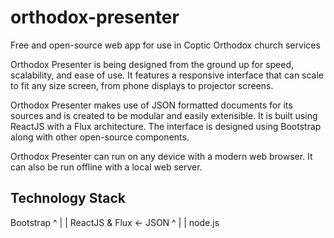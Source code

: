 # orthodox-presenter
Free and open-source web app for use in Coptic Orthodox church services

Orthodox Presenter is being designed from the ground up for speed, scalability, and ease of use. It features a responsive interface that can scale to fit any size screen, from phone displays to projector screens.

Orthodox Presenter makes use of JSON formatted documents for its sources and is created to be modular and easily extensible. It is built using ReactJS with a Flux architecture. The interface is designed using Bootstrap along with other open-source components.

Orthodox Presenter can run on any device with a modern web browser. It can also be run offline with a local web server.

Technology Stack
----------------------------

Bootstrap
   ^
   |
   |
ReactJS & Flux <- JSON
   ^
   |
   |
node.js

